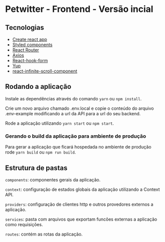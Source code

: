 # Petwitter - Frontend - Versão incial

## Tecnologias

- [Create react app](https://create-react-app.dev/)
- [Styled components](https://styled-components.com/)
- [React Router](https://reactrouter.com/)
- [Axios](https://github.com/axios/axios)
- [React-hook-form](https://react-hook-form.com/)
- [Yup](https://www.npmjs.com/package/yup)
- [react-infinite-scroll-component](https://www.npmjs.com/package/react-infinite-scroll-component)

## Rodando a aplicação

Instale as dependências através do comando `yarn` ou `npm install`.

Crie um novo arquivo chamado .env.local e copie o conteúdo do arquivo .env-example modificando a url da API para a url do seu backend.

Rode a aplicação utilizando `yarn start` ou `npm start`.

### Gerando o build da aplicação para ambiente de produção

Para gerar a aplicação que ficará hospedada no ambiente de produção rode `yarn build` ou `npm run build`.

## Estrutura de pastas

`components`: componentes gerais da aplicação.

`context`: configuração de estados globais da aplicação utilizando a Context API.

`providers`: configuração de clientes http e outros provedores externos a aplicação.

`services`: pasta com arquivos que exportam funcões externas a aplicação como requisições.

`routes`: contém as rotas da aplicação.
